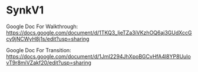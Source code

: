 # SynkV1
Google Doc For Walkthrough:
https://docs.google.com/document/d/1TKQ3_ljeTZa3iVKzhOQ6aj3GUdXccGcy9jNCWyH8j1s/edit?usp=sharing

Google Doc For Transition:
https://docs.google.com/document/d/1JmI2294JhXpoBGCvHfA4l8YP8UuIovT9r8miVZakf20/edit?usp=sharing
